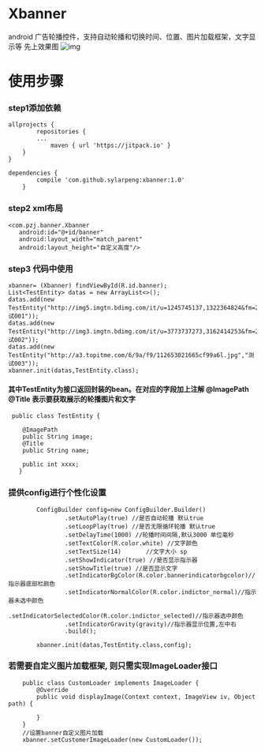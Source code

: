 # Xbanner
 android 广告轮播控件，支持自动轮播和切换时间、位置、图片加载框架，文字显示等
 先上效果图
 ![img](https://github.com/sylarpeng/xbanner/images/banner.gif)
 
# 使用步骤
### step1添加依赖  
   	allprojects {
		    repositories {
			...
		    	maven { url 'https://jitpack.io' }
		}
	}  
	
	dependencies {
    		compile 'com.github.sylarpeng:xbanner:1.0'
		}

### step2 xml布局
    <com.pzj.banner.Xbanner
       android:id="@+id/banner"
       android:layout_width="match_parent"
       android:layout_height="自定义高度"/>

### step3 代码中使用
    xbanner= (Xbanner) findViewById(R.id.banner);
    List<TestEntity> datas = new ArrayList<>();
	datas.add(new TestEntity("http://img5.imgtn.bdimg.com/it/u=1245745137,1322364824&fm=27&gp=0.jpg","测试001"));
    datas.add(new TestEntity("http://img3.imgtn.bdimg.com/it/u=3773737273,3162414253&fm=214&gp=0.jpg","测试002"));
	datas.add(new TestEntity("http://a3.topitme.com/6/9a/f9/112653021665cf99a6l.jpg","测试003"));
    xbanner.init(datas,TestEntity.class);

#### 其中TestEntity为接口返回封装的bean。在对应的字段加上注解 @ImagePath @Title 表示要获取展示的轮播图片和文字
     public class TestEntity {

        @ImagePath
        public String image;
        @Title
        public String name;

        public int xxxx;
       }

### 提供config进行个性化设置
    		ConfigBuilder config=new ConfigBuilder.Builder()
    				.setAutoPlay(true) //是否自动轮播 默认true
    				.setLoopPlay(true) //是否无限循环轮播 默认true
    				.setDelayTime(1000) //轮播时间间隔,默认3000 单位毫秒
    				.setTextColor(R.color.white) //文字颜色
    				.setTextSize(14)       //文字大小 sp
    				.setShowIndicator(true) //是否显示指示器
    				.setShowTitle(true) //是否显示文字
    				.setIndicatorBgColor(R.color.bannerindicatorbgcolor)//指示器底部栏颜色
    				.setIndicatorNormalColor(R.color.indictor_normal)//指示器未选中颜色
    				.setIndicatorSelectedColor(R.color.indictor_selected)//指示器选中颜色
    				.setIndicatorGravity(gravity)//指示器显示位置,左中右
    				.build();

    		xbanner.init(datas,TestEntity.class,config);

### 若需要自定义图片加载框架, 则只需实现ImageLoader接口
  		public class CustomLoader implements ImageLoader {
            @Override
            public void displayImage(Context context, ImageView iv, Object path) {

            }
        }
        //设置banner自定义图片加载
        xbanner.setCustomerImageLoader(new CustomLoader());